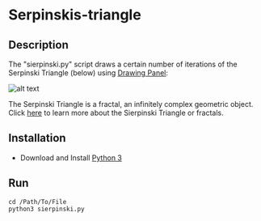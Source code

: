 # Serpinskis-triangle

## Description
The "sierpinski.py" script draws a certain number of iterations of the Serpinski Triangle (below) using [Drawing Panel](https://courses.cs.washington.edu/courses/cse143/10wi/python/1/drawingpanel.py):

![alt text](https://upload.wikimedia.org/wikipedia/commons/thumb/4/45/Sierpinski_triangle.svg/220px-Sierpinski_triangle.svg.png)

The Serpinski Triangle is a fractal, an infinitely complex geometric object. Click [here](https://en.wikipedia.org/wiki/Sierpinski_triangle) to learn more about the Sierpinski Triangle or fractals.

## Installation
* Download and Install [Python 3](https://www.python.org/downloads/)

## Run
```
cd /Path/To/File
python3 sierpinski.py
```
